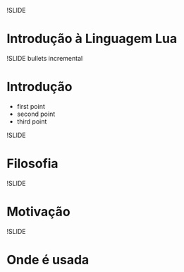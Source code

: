 !SLIDE 

# Introdução à Linguagem Lua #

!SLIDE bullets incremental

# Introdução #

* first point
* second point
* third point

!SLIDE

# Filosofia

!SLIDE

# Motivação

!SLIDE

# Onde é usada

